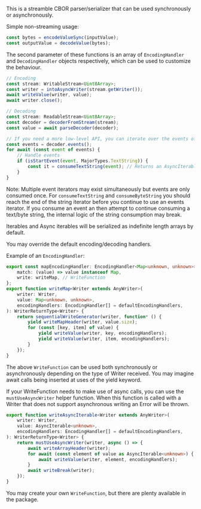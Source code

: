 This is a streamble CBOR parser/serializer that can be used synchronously or
asynchronously.

Simple non-streaming usage:

```ts
const bytes = encodeValueSync(inputValue);
const outputValue = decodeValue(bytes);
```

The second parameter of these functions is an array of `EncodingHandler` and
`DecodingHandler` objects respectively, which can be used to customize the
behaviour.

```ts
// Encoding
const stream: WritableStream<Uint8Array>;
const writer = intoAsyncWriter(stream.getWriter());
await writeValue(writer, value);
await writer.close();

// Decoding
const stream: ReadableStream<Uint8Array>;
const decoder = decoderFromStream(stream);
const value = await parseDecoder(decoder);

// If you need a more low-level API, you can iterate over the events of the decoder object.
const events = decoder.events();
for await (const event of events) {
	// Handle events
	if (isStartEvent(event, MajorTypes.TextString)) {
		const it = consumeTextString(event); // Returns an AsyncIterableIterator<string> or IterableIterator<string>
	}
}
```

Note: Multiple event iterators may exist simultaneously but events are only
consumed once. For `consumeTextString` and `consumeByteString` you should reach
the end of the string iterator before you continue to use an events iterator. If
you consume an event an then attempt to continue consuming a text/byte string,
the internal logic of the string consumption may break.

Iterables and Async iterables will be serialized as indefinite length arrays by
default.

You may override the default encoding/decoding handlers.

Example of an `EncodingHandler`:

```ts
export const mapEncodingHandler: EncodingHandler<Map<unknown, unknown>> = {
	match: (value) => value instanceof Map,
	write: writeMap, // WriteFunction
};
export function writeMap<Writer extends AnyWriter>(
	writer: Writer,
	value: Map<unknown, unknown>,
	encodingHandlers: EncodingHandler[] = defaultEncodingHandlers,
): WriterReturnType<Writer> {
	return sequentialWriteGenerator(writer, function* () {
		yield writeMapHeader(writer, value.size);
		for (const [key, item] of value) {
			yield writeValue(writer, key, encodingHandlers);
			yield writeValue(writer, item, encodingHandlers);
		}
	});
}
```

The above `WriteFunction` can be used both synchronously or asynchronously
depending on the type of Writer received. You may imagine await calls being
inserted at uses of the yield keyword.

If your WriteFunction needs to make use of async calls, you can use the
`mustUseAsyncWriter` helper function. When this function is called with a Writer
that does not support asynchronous writing an Error will be thrown.

```ts
export function writeAsyncIterable<Writer extends AnyWriter>(
	writer: Writer,
	value: AsyncIterable<unknown>,
	encodingHandlers: EncodingHandler[] = defaultEncodingHandlers,
): WriterReturnType<Writer> {
	return mustUseAsyncWriter(writer, async () => {
		await writeArrayHeader(writer);
		for await (const element of value as AsyncIterable<unknown>) {
			await writeValue(writer, element, encodingHandlers);
		}
		await writeBreak(writer);
	});
}
```

You may create your own `WriteFunction`, but there are plenty available in the
package.
